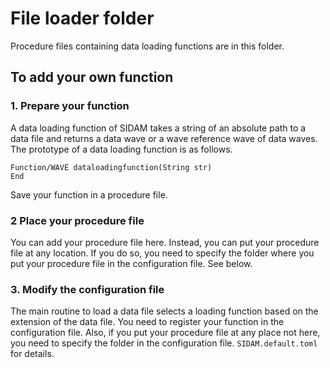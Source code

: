 # File loader folder

Procedure files containing data loading functions are in this folder.

## To add your own function

### 1. Prepare your function

A data loading function of SIDAM takes a string of an absolute path to a data
file and returns a data wave or a wave reference wave of data waves.
The prototype of a data loading function is as follows.

```IGOR Pro
Function/WAVE dataloadingfunction(String str)
End
```

Save your function in a procedure file.

### 2 Place your procedure file

You can add your procedure file here. Instead, you can put your procedure file
at any location. If you do so, you need to specify the folder where you put
your procedure file in the configuration file. See below.

### 3. Modify the configuration file

The main routine to load a data file selects a loading function based on the
extension of the data file. You need to register your function in the
configuration file. Also, if you put your procedure file at any place not here,
you need to specify the folder in the configuration file. `SIDAM.default.toml`
for details.
